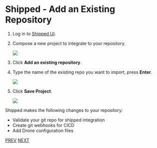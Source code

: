 # Shipped - Add an Existing Repository

1. Log in to <a href="http://shipped-ui.gce.shipped-cisco.com">Shipped UI</a>.
 
1. Compose a new project to integrate to your repository.

    ![](posts/files/shipped-import-projects/assets/4.png)

1. Click **Add an existing repository**.

3. Type the name of the existing repo you want to import, press **Enter**.

    ![](posts/files/shipped-import-projects/assets/5.png)

1. Click **Save Project**.

    ![](posts/files/shipped-import-projects/assets/6.png)

Shipped makes the following changes to your repository:

- Validate your git repo for shipped integration 
- Create git webhooks for CICD 
- Add Drone configuration files


<a href="1.md">PREV</a> <a href="3.md">NEXT</a>